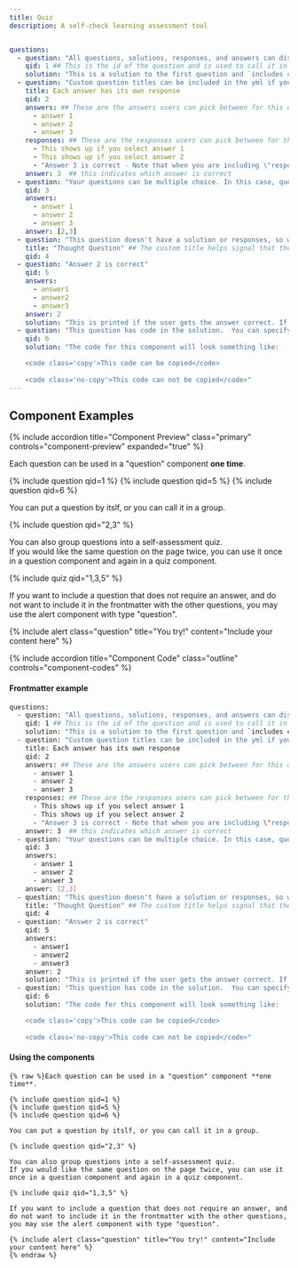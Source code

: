 ```yaml
---
title: Quiz
description: A self-check learning assessment tool


questions:
  - question: "All questions, solutions, responses, and answers can display basic markdown formatting."
    qid: 1 ## This is the id of the question and is used to call it in the markdown
    solution: "This is a solution to the first question and `includes code formatting` in the response." ## This shows on a Success, or Show Answer if there are no Answers provided
  - question: "Custom question titles can be included in the yml if you would like one to be different from the rest"
    title: Each answer has its own response 
    qid: 2
    answers: ## These are the answers users can pick between for this question
      - answer 1 
      - answer 2
      - answer 3
    responses: ## These are the responses users can pick between for this question. This is optional, but if used there should be an entry for every answer
      - This shows up if you select answer 1
      - This shows up if you select answer 2
      - "Answer 3 is correct - Note that when you are including \"responses\", any included \"solution\" variable will be ignored."
    answer: 3  ## this indicates which answer is correct
  - question: "Your questions can be multiple choice. In this case, questions 2 and 3 are marked as correct"
    qid: 3
    answers: 
      - answer 1
      - answer 2
      - answer 3
    answer: [2,3]  
  - question: "This question doesn't have a solution or responses, so will render without a \"Submit\" or \"Show Answer\" button"
    title: "Thought Question" ## The custom title helps signal that the difference is intentional.
    qid: 4
  - question: "Answer 2 is correct"
    qid: 5
    answers: 
      - answer1
      - answer2
      - answer3
    answer: 2  
    solution: "This is printed if the user gets the answer correct. If this is not included, and there is no \"Response\" attribute, the result will just show \"Success!\" instead"
  - question: "This question has code in the solution.  You can specify that code should be copiable or not."
    qid: 6
    solution: "The code for this component will look something like:  

    <code class='copy'>This code can be copied</code>  
    
    <code class='no-copy'>This code can not be copied</code>"
---
```


## Component Examples

<div class="usa-accordion " >

{% include accordion title="Component Preview" class="primary" controls="component-preview" expanded="true" %}
<div id="component-preview" class="accordion_content usa-prose"  markdown='1'>

Each question can be used in a "question" component **one time**.

{% include question qid=1 %} 
{% include question qid=5 %}
{% include question qid=6 %}

You can put a question by itslf, or you can call it in a group.

{% include question qid="2,3" %}  

You can also group questions into a self-assessment quiz.  
If you would like the same question on the page twice, you can use it once in a question component and again in a quiz component.

{% include quiz qid="1,3,5" %}  

If you want to include a question that does not require an answer, and do not want to include it in the frontmatter with the other questions, you may use the alert component with type "question".

{% include alert class="question" title="You try!" content="Include your content here" %}

</div>
{% include accordion title="Component Code" class="outline" controls="component-codes" %}
<div id="component-codes" class="accordion_content" markdown='1'>

#### Frontmatter example
```bash
questions:
  - question: "All questions, solutions, responses, and answers can display basic markdown formatting."
    qid: 1 ## This is the id of the question and is used to call it in the markdown
    solution: "This is a solution to the first question and `includes code formatting` in the response." ## This shows on a Success, or Show Answer if there are no Answers provided
  - question: "Custom question titles can be included in the yml if you would like one to be different from the rest"
    title: Each answer has its own response 
    qid: 2
    answers: ## These are the answers users can pick between for this question
      - answer 1 
      - answer 2
      - answer 3
    responses: ## These are the responses users can pick between for this question. This is optional, but if used there should be an entry for every answer
      - This shows up if you select answer 1
      - This shows up if you select answer 2
      - "Answer 3 is correct - Note that when you are including \"responses\", any included \"solution\" variable will be ignored."
    answer: 3  ## this indicates which answer is correct
  - question: "Your questions can be multiple choice. In this case, questions 2 and 3 are marked as correct"
    qid: 3
    answers: 
      - answer 1
      - answer 2
      - answer 3
    answer: [2,3]  
  - question: "This question doesn't have a solution or responses, so will render without a \"Submit\" or \"Show Answer\" button"
    title: "Thought Question" ## The custom title helps signal that the difference is intentional.
    qid: 4
  - question: "Answer 2 is correct"
    qid: 5
    answers: 
      - answer1
      - answer2
      - answer3
    answer: 2  
    solution: "This is printed if the user gets the answer correct. If this is not included, and there is no \"Response\" attribute, the result will just show \"Success!\" instead"
  - question: "This question has code in the solution.  You can specify that code should be copiable or not."
    qid: 6
    solution: "The code for this component will look something like:  

    <code class='copy'>This code can be copied</code>  
    
    <code class='no-copy'>This code can not be copied</code>"
```

#### Using the components
```
{% raw %}Each question can be used in a "question" component **one time**.

{% include question qid=1 %} 
{% include question qid=5 %}
{% include question qid=6 %}

You can put a question by itslf, or you can call it in a group.

{% include question qid="2,3" %}  

You can also group questions into a self-assessment quiz.  
If you would like the same question on the page twice, you can use it once in a question component and again in a quiz component.

{% include quiz qid="1,3,5" %}  

If you want to include a question that does not require an answer, and do not want to include it in the frontmatter with the other questions, you may use the alert component with type "question".

{% include alert class="question" title="You try!" content="Include your content here" %}
{% endraw %}

```
</div>
</div>